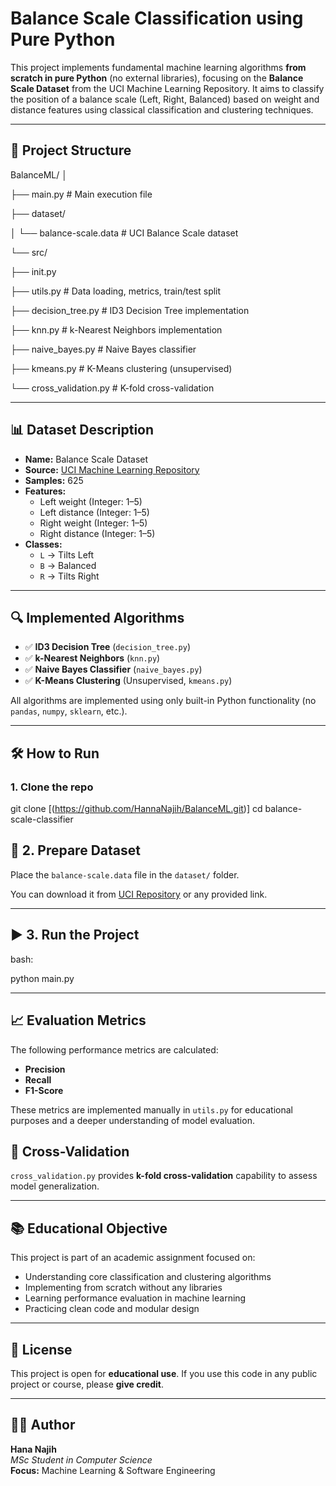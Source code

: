 # Balance Scale Classification using Pure Python

This project implements fundamental machine learning algorithms **from scratch in pure Python** (no external libraries), focusing on the **Balance Scale Dataset** from the UCI Machine Learning Repository. It aims to classify the position of a balance scale (Left, Right, Balanced) based on weight and distance features using classical classification and clustering techniques.

---

## 📂 Project Structure

BalanceML/
│

├── main.py # Main execution file

├── dataset/

│ └── balance-scale.data # UCI Balance Scale dataset

└── src/

├── init.py

├── utils.py # Data loading, metrics, train/test split

├── decision_tree.py # ID3 Decision Tree implementation

├── knn.py # k-Nearest Neighbors implementation

├── naive_bayes.py # Naive Bayes classifier

├── kmeans.py # K-Means clustering (unsupervised)

└── cross_validation.py # K-fold cross-validation


---

## 📊 Dataset Description

- **Name:** Balance Scale Dataset  
- **Source:** [UCI Machine Learning Repository](https://archive.ics.uci.edu/ml/datasets/Balance+Scale)  
- **Samples:** 625  
- **Features:**
  - Left weight (Integer: 1–5)
  - Left distance (Integer: 1–5)
  - Right weight (Integer: 1–5)
  - Right distance (Integer: 1–5)
- **Classes:**
  - `L` → Tilts Left  
  - `B` → Balanced  
  - `R` → Tilts Right

---

## 🔍 Implemented Algorithms

- ✅ **ID3 Decision Tree** (`decision_tree.py`)  
- ✅ **k-Nearest Neighbors** (`knn.py`)  
- ✅ **Naive Bayes Classifier** (`naive_bayes.py`)  
- ✅ **K-Means Clustering** (Unsupervised, `kmeans.py`)

All algorithms are implemented using only built-in Python functionality (no `pandas`, `numpy`, `sklearn`, etc.).

---

## 🛠 How to Run

### 1. Clone the repo


git clone [(https://github.com/HannaNajih/BalanceML.git)]
cd balance-scale-classifier

## 📂 2. Prepare Dataset

Place the `balance-scale.data` file in the `dataset/` folder.

You can download it from [UCI Repository](https://archive.ics.uci.edu/ml/datasets/balance+scale) or any provided link.

---

## ▶️ 3. Run the Project

bash: 

python main.py


---
## 📈 Evaluation Metrics

The following performance metrics are calculated:

- **Precision**  
- **Recall**  
- **F1-Score**

These metrics are implemented manually in `utils.py` for educational purposes and a deeper understanding of model evaluation.

## 🔁 Cross-Validation

`cross_validation.py` provides **k-fold cross-validation** capability to assess model generalization.

---

## 📚 Educational Objective

This project is part of an academic assignment focused on:

- Understanding core classification and clustering algorithms  
- Implementing from scratch without any libraries  
- Learning performance evaluation in machine learning  
- Practicing clean code and modular design  

---

## 📜 License

This project is open for **educational use**. If you use this code in any public project or course, please **give credit**.

---

## 👨‍🎓 Author

**Hana Najih**  
*MSc Student in Computer Science*  
**Focus:** Machine Learning & Software Engineering
